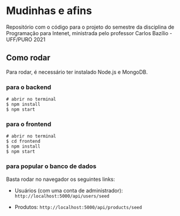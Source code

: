 # Mudinhas e afins 

Repositório com o código para o projeto do semestre da disciplina de Programação para Intenet, ministrada pelo professor Carlos Bazílio - UFF/PURO 2021

## Como rodar
Para rodar, é necessário ter instalado Node.js e MongoDB.

### para o backend

```
# abrir no terminal 
$ npm install
$ npm start
```

### para o frontend

```
# abrir no terminal
$ cd frontend
$ npm install
$ npm start
```
### para popular o banco de dados

Basta rodar no navegador os seguintes links: 

   - Usuários (com uma conta de administrador): ```http://localhost:5000/api/users/seed```
    
   - Produtos: ```http://localhost:5000/api/products/seed```
